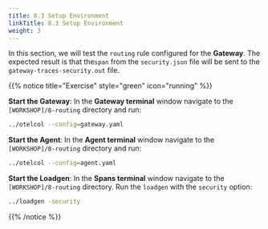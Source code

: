 ```yaml
---
title: 8.3 Setup Environment
linkTitle: 8.3 Setup Environment
weight: 3
---
```


In this section, we will test the `routing` rule configured for the **Gateway**. The expected result is that the`span` from the `security.json` file will be sent to the `gateway-traces-security.out` file.

{{% notice title="Exercise" style="green" icon="running" %}}

**Start the Gateway**: In the **Gateway terminal** window navigate to the `[WORKSHOP]/8-routing` directory and run:

```sh {title="Gateway"}
../otelcol --config=gateway.yaml
```

**Start the Agent**: In the **Agent terminal** window navigate to the `[WORKSHOP]/8-routing` directory and run:

```sh { title="Agent" }
../otelcol --config=agent.yaml
```

**Start the Loadgen**: In the **Spans terminal** window navigate to the `[WORKSHOP]/8-routing` directory. Run the `loadgen` with the `security` option:

```sh { title="Loadgen" }
../loadgen -security
```

{{% /notice %}}
